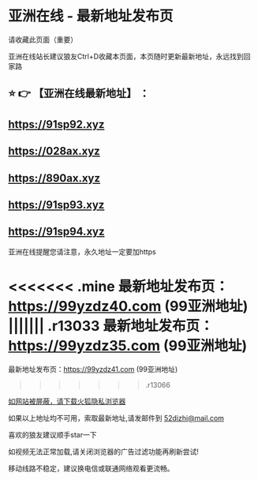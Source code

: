 # 亚洲在线 - 最新地址发布页

请收藏此页面（重要）

亚洲在线站长建议狼友Ctrl+D收藏本页面，本页随时更新最新地址，永远找到回家路

## :star: :point_right: 【亚洲在线最新地址】 ：
## https://91sp92.xyz
## https://028ax.xyz
## https://890ax.xyz
## https://91sp93.xyz
## https://91sp94.xyz


亚洲在线提醒您请注意，永久地址一定要加https

<<<<<<< .mine
最新地址发布页：https://99yzdz40.com (99亚洲地址)
||||||| .r13033
最新地址发布页：https://99yzdz35.com (99亚洲地址)
=======
最新地址发布页：https://99yzdz41.com (99亚洲地址)
>>>>>>> .r13066

[如网站被屏蔽，请下载火狐隐私浏览器](https://www.firefox.com.cn)

如果以上地址均不可用，索取最新地址,请发邮件到 <52dizhi@mail.com>

喜欢的狼友建议顺手star一下

如视频无法正常加载,请关闭浏览器的广告过滤功能再刷新尝试!

移动线路不稳定，建议换电信或联通网络观看更流畅。
